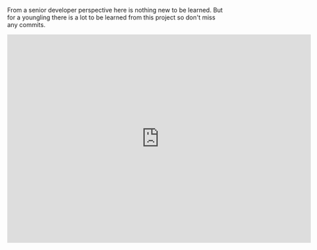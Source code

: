 From a senior developer perspective here is nothing new to be learned. But for a youngling there is a lot to be learned from this project so don't miss any commits.


<div class="embed-container">
  <iframe
      src="https://www.youtube.com/embed/{{ include.id }}"
      width="700"
      height="480"
      frameborder="0"
      allowfullscreen="">
  </iframe>
</div>
